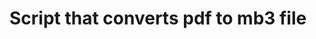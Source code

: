 # Script that converts pdf to mb3 file
<p align="center">
  <img scr= https://fiverr-res.cloudinary.com/t_main1,q_auto,f_auto/gigs/305721152/original/72b50250a1ab4c1944c792383c4abb35249b29bc.jpg />
  </p>
